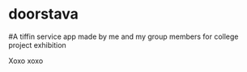 # doorstava
#A tiffin service app made by me and my group members for college project exhibition

Xoxo xoxo 